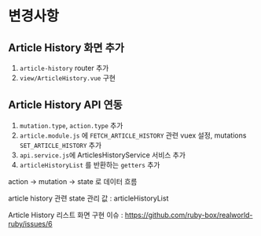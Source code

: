# 변경사항

## Article History 화면 추가
1. `article-history` router 추가
2. `view/ArticleHistory.vue` 구현


## Article History API 연동
1. `mutation.type`, `action.type` 추가
2. `article.module.js` 에 `FETCH_ARTICLE_HISTORY` 관련 vuex 설정, mutations `SET_ARTICLE_HISTORY` 추가
3. `api.service.js`에 ArticlesHistoryService 서비스 추가
4. `articleHistoryList` 를 반환하는 `getters` 추가

action -> mutation -> state 로 데이터 흐름

article history 관련 state 관리 값 : articleHistoryList

Article History 리스트 화면 구현 이슈 : https://github.com/ruby-box/realworld-ruby/issues/6

